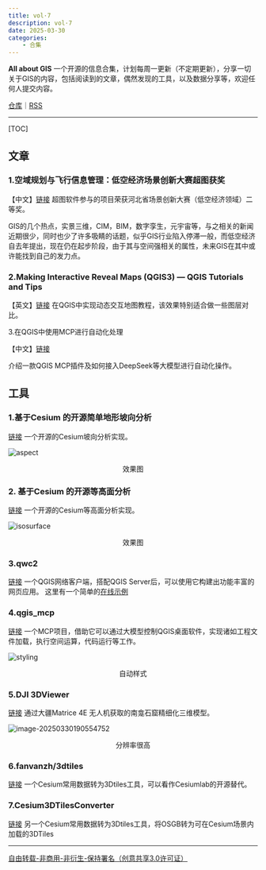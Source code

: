 ```yaml
---
title: vol·7
description: vol·7
date: 2025-03-30
categories:
    - 合集
---
```


**All about GIS** 一个开源的信息合集，计划每周一更新（不定期更新），分享一切关于GIS的内容，包括阅读到的文章，偶然发现的工具，以及数据分享等，欢迎任何人提交内容。

[仓库](https://github.com/WShihan/all-about-gis)｜[RSS](https://wsh233.cn/all-about-gis/feed.xml)

-----

[TOC]

## 文章
### 1.空域规划与飞行信息管理：低空经济场景创新大赛超图获奖
【中文】[链接](https://www.douban.com/group/topic/321658861/?_spm_id=Mjg3MTgwNzIx&_i=2485518nr6N4Ri,2605237nr6N4Ri)
超图软件参与的项目荣获河北省场景创新大赛（低空经济领域）二等奖。

GIS的几个热点，实景三维，CIM，BIM，数字孪生，元宇宙等，与之相关的新闻近期很少，同时也少了许多吸睛的话题，似乎GIS行业陷入停滞一般，而低空经济自去年提出，现在仍在起步阶段，由于其与空间强相关的属性，未来GIS在其中或许能找到自己的发力点。



### 2.Making Interactive Reveal Maps (QGIS3) — QGIS Tutorials and Tips
【英文】[链接](https://www.qgistutorials.com/en/docs/3/interactive_reveal_maps.html)
在QGIS中实现动态交互地图教程，该效果特别适合做一些图层对比。



3.在QGIS中使用MCP进行自动化处理

【中文】[链接](https://wsh233.cn/blog/31225376 ) 

介绍一款QGIS MCP插件及如何接入DeepSeek等大模型进行自动化操作。




## 工具
### 1.基于Cesium 的开源简单地形坡向分析

[链接](https://github.com/nickw233/cesium-aspect)
一个开源的Cesium坡向分析实现。

![aspect](https://md-1301600412.cos.ap-nanjing.myqcloud.com/pic/typora/aspect.png)

<center>效果图</center>



### 2. 基于Cesium 的开源等高面分析

[链接](https://github.com/nickw233/cesium-isosurface)
一个开源的Cesium等高面分析实现。

![isosurface](https://md-1301600412.cos.ap-nanjing.myqcloud.com/pic/typora/isosurface.png)

<center>效果图</center>



### 3.qwc2

[链接](https://github.com/qgis/qwc2)
一个QGIS网络客户端，搭配QGIS Server后，可以使用它构建出功能丰富的网页应用。
这里有一个简单的[在线示例](https://qwc2.sourcepole.ch/?c=1979796%2C6240436&s=80000&l=edit_points%2Cedit_lines%2Cedit_polygons%2Cgeographic_lines%2Ccountry_names%2Cstates_provinces%2Ccountries&bl=bluemarble&t=qwc_demo)



### 4.qgis_mcp

[链接](https://github.com/jjsantos01/qgis_mcp)
一个MCP项目，借助它可以通过大模型控制QGIS桌面软件，实现诸如工程文件加载，执行空间运算，代码运行等工作。

![styling](https://md-1301600412.cos.ap-nanjing.myqcloud.com/pic/typora/%E6%88%AA%E5%B1%8F2025-03-28%2021.39.42.png)

<center>自动样式</center>



### 5.DJI 3DViewer

[链接](https://3dviewer.dji.com/s/745a0ae3-c523-464e-b98b-c29a51d825de)
通过大疆Matrice 4E 无人机获取的南龛石窟精细化三维模型。

![image-20250330190554752](https://md-1301600412.cos.ap-nanjing.myqcloud.com/pic/typora/image-20250330190554752.png)

<center>分辨率很高</center>



### 6.fanvanzh/3dtiles

[链接](https://github.com/fanvanzh/3dtiles)
一个Cesium常用数据转为3Dtiles工具，可以看作Cesiumlab的开源替代。



### 7.Cesium3DTilesConverter

[链接](https://github.com/scially/Cesium3DTilesConverter)
另一个Cesium常用数据转为3Dtiles工具，将OSGB转为可在Cesium场景内加载的3DTiles




-----
[自由转载-非商用-非衍生-保持署名（创意共享3.0许可证）](https://creativecommons.org/licenses/by-nc-nd/3.0/deed.zh-hans)

